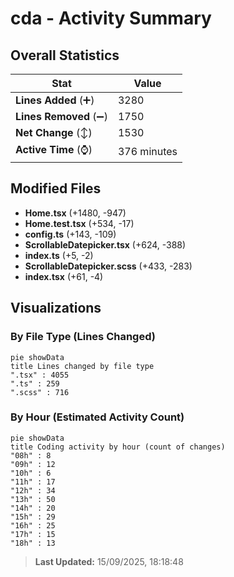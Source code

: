 # cda - Activity Summary 

## Overall Statistics

| Stat                   | Value                                                             |
| ---------------------- | ----------------------------------------------------------------- |
| **Lines Added** (➕)   | 3280                                          |
| **Lines Removed** (➖) | 1750                                        |
| **Net Change** (↕)    | 1530                |
| **Active Time** (⌚)   | 376 minutes |


## Modified Files
- **Home.tsx** (+1480, -947)
- **Home.test.tsx** (+534, -17)
- **config.ts** (+143, -109)
- **ScrollableDatepicker.tsx** (+624, -388)
- **index.ts** (+5, -2)
- **ScrollableDatepicker.scss** (+433, -283)
- **index.tsx** (+61, -4)

## Visualizations

### By File Type (Lines Changed)

```mermaid
pie showData
title Lines changed by file type
".tsx" : 4055
".ts" : 259
".scss" : 716
```

### By Hour (Estimated Activity Count)

```mermaid
pie showData
title Coding activity by hour (count of changes)
"08h" : 8
"09h" : 12
"10h" : 6
"11h" : 17
"12h" : 34
"13h" : 50
"14h" : 20
"15h" : 29
"16h" : 25
"17h" : 15
"18h" : 13
```


> **Last Updated:** 15/09/2025, 18:18:48